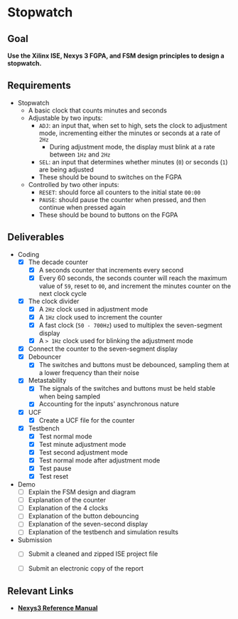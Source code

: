 # Stopwatch

## Goal

**Use the Xilinx ISE, Nexys 3 FGPA, and FSM design principles to design a stopwatch.**

## Requirements

- Stopwatch
  - A basic clock that counts minutes and seconds
  - Adjustable by two inputs:
    - `ADJ`: an input that, when set to high, sets the clock to adjustment mode, incrementing either the minutes or seconds at a rate of `2Hz`
      - During adjustment mode, the display must blink at a rate between `1Hz` and `2Hz`
    - `SEL`: an input that determines whether minutes (`0`) or seconds (`1`) are being adjusted
    - These should be bound to switches on the FGPA
  - Controlled by two other inputs:
    - `RESET`: should force all counters to the initial state `00:00`
    - `PAUSE`: should pause the counter when pressed, and then continue when pressed again
    - These should be bound to buttons on the FGPA

## Deliverables

- Coding
  - [x] The decade counter
    - [x] A seconds counter that increments every second
    - [x] Every 60 seconds, the seconds counter will reach the maximum value of `59`, reset to `00`, and increment the minutes counter on the next clock cycle
  - [x] The clock divider
    - [x] A `2Hz` clock used in adjustment mode
    - [x] A `1Hz` clock used to increment the counter
    - [x] A fast clock (`50 - 700Hz`) used to multiplex the seven-segment display
    - [x] A `> 1Hz` clock used for blinking the adjustment mode
  - [x] Connect the counter to the seven-segment display
  - [x] Debouncer
    - [x] The switches and buttons must be debounced, sampling them at a lower frequency than their noise
  - [x] Metastability
    - [x] The signals of the switches and buttons must be held stable when being sampled
    - [x] Accounting for the inputs' asynchronous nature
  - [x] UCF
    - [x] Create a UCF file for the counter
  - [x] Testbench
    - [x] Test normal mode
    - [x] Test minute adjustment mode
    - [x] Test second adjustment mode
    - [x] Test normal mode after adjustment mode
    - [x] Test pause
    - [x] Test reset
  
- Demo
  - [ ] Explain the FSM design and diagram
  - [ ] Explanation of the counter
  - [ ] Explanation of the 4 clocks
  - [ ] Explanation of the button debouncing
  - [ ] Explanation of the seven-second display
  - [ ] Explanation of the testbench and simulation results

- Submission
  - [ ]  Submit a cleaned and zipped ISE project file
  - [ ]  Submit an electronic copy of the report



## Relevant Links

- **[Nexys3 Reference Manual](https://digilent.com/reference/programmable-logic/nexys-3/reference-manual)**

